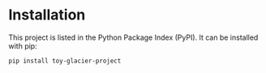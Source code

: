 # Installation

This project is listed in the Python Package Index (PyPI). It can be installed with pip:

`pip install toy-glacier-project`
